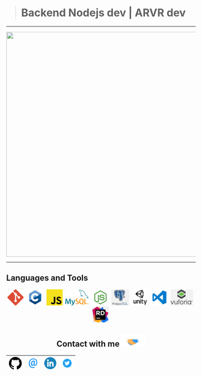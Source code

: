 
> # Backend Nodejs dev | ARVR dev
---
<div align="center">
    <a href="personal logo"><img src="https://github.com/ricardo1470/ricardo1470/blob/master/img/LogoVideo1.gif" align="middle" width="600" height="600"></a>
</div>

---
## Languages and Tools
<div align="center">
    <code><img height="43" src="https://github.com/ricardo1470/ricardo1470/blob/master/img/Git_logo.png"></code>&nbsp;
    <code><img height="43" src="https://github.com/ricardo1470/ricardo1470/blob/master/img/c.png"></code>&nbsp;
    <code><img height="43" src="https://github.com/ricardo1470/ricardo1470/blob/master/img/js.png"></code>&nbsp;
    <code><img height="43" src="https://github.com/ricardo1470/ricardo1470/blob/master/img/mysql.png"></code>&nbsp;
    <code><img height="43" src="https://github.com/ricardo1470/ricardo1470/blob/master/img/node2.jpg"></code>&nbsp;
    <code><img height="43" src="https://github.com/ricardo1470/ricardo1470/blob/master/img/postgresql.png"></code>&nbsp;
    <code><img height="43" src="https://github.com/ricardo1470/ricardo1470/blob/master/img/unity3d-logo.png"></code>&nbsp;
    <code><img height="43" src="https://github.com/ricardo1470/ricardo1470/blob/master/img/visual-studio-code-logo.png"></code>&nbsp;
    <code><img height="43" src="https://github.com/ricardo1470/ricardo1470/blob/master/img/vuforia.png"></code>&nbsp;
    <code><img height="43" src="https://github.com/ricardo1470/ricardo1470/blob/master/img/images.jpg"></code>&nbsp;
</div>

<div align="center">

<h2>
    Contact with me<img src="https://github.com/ricardo1470/ricardo1470/blob/master/img/Handshake.gif" height="32px">
</h2>

| [<img src="https://github.com/ricardo1470/ricardo1470/blob/master/img/GitHub.png" alt="Github logo" width="34">](https://github.com/ricardo1470/README/blob/master/README.md) | [<img src="https://github.com/ricardo1470/ricardo1470/blob/master/img/email.png" alt="email logo" height="32">](mailto:ricardo.alfonso.camayo@gmail.com) | [<img src="https://github.com/ricardo1470/ricardo1470/blob/master/img/linkedin-icon.png" alt="Linkedin Logo" width="32">](https://www.linkedin.com/in/ricardo-alfonso-camayo/) | [<img src="https://github.com/ricardo1470/ricardo1470/blob/master/img/twitter.png" alt="Twitter Logo" width="30">](https://twitter.com/RICARDO1470) |
|:---:|:---:|:---:|:---:|
